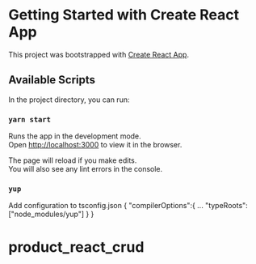 # Getting Started with Create React App

This project was bootstrapped with [Create React App](https://github.com/facebook/create-react-app).

## Available Scripts

In the project directory, you can run:

### `yarn start`

Runs the app in the development mode.\
Open [http://localhost:3000](http://localhost:3000) to view it in the browser.

The page will reload if you make edits.\
You will also see any lint errors in the console.

### `yup`

Add configuration to tsconfig.json
{
    "compilerOptions":{
        ...
         "typeRoots": ["node_modules/yup"]
    }
}
# product_react_crud
